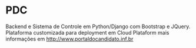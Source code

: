 # PDC
Backend e Sistema de Controle em Python/Django com Bootstrap e JQuery.
Plataforma customizada para deployment em Cloud Plataform
mais informações em http://www.portaldocandidato.inf.br



